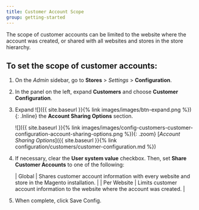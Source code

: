 ```yaml
---
title: Customer Account Scope
group: getting-started
---
```


The scope of customer accounts can be limited to the website where the account was created, or shared with all websites and stores in the store hierarchy.

## To set the scope of customer accounts:

1. On the _Admin_ sidebar, go to **Stores** > _Settings_ > **Configuration**.

1. In the panel on the left, expand **Customers** and choose **Customer Configuration**.

1. Expand ![]({{ site.baseurl }}{% link images/images/btn-expand.png %}){: .Inline} the **Account Sharing Options** section.

    ![]({{ site.baseurl }}{% link images/images/config-customers-customer-configuration-account-sharing-options.png %}){: .zoom}
    [_Account Sharing Options_]({{ site.baseurl }}{% link configuration/customers/customer-configuration.md %})

1. If necessary, clear the **User system value** checkbox. Then, set **Share Customer Accounts** to one of the following:

    | Global | Shares customer account information with every website and store in the Magento installation. |
    | Per Website | Limits customer account information to the website where the account was created. |

1. When complete, click <span class="btn">Save Config</span>.
